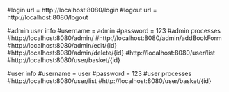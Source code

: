 #login url = http://localhost:8080/login
#logout url = http://localhost:8080/logout

#admin user info
#username = admin
#password = 123
#admin processes
#http://localhost:8080/admin/
#http://localhost:8080/admin/addBookForm
#http://localhost:8080/admin/edit/{id}
#http://localhost:8080/admin/delete/{id}
#http://localhost:8080/user/list
#http://localhost:8080/user/basket/{id}

#user info
#username = user
#password = 123
#user processes
#http://localhost:8080/user/list
#http://localhost:8080/user/basket/{id}